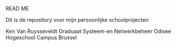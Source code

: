 READ ME

Dit is de repository voor mijn persoonlijke schoolprojecten

Ken Van Ruysseveldt
Graduaat Systeem-en Netwerkbeheer
Odisee Hogeschool
Campus Brussel